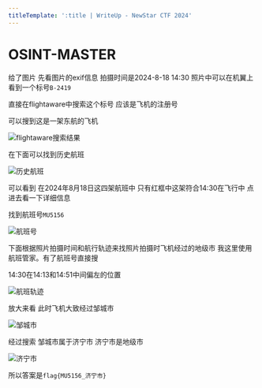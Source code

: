 ```yaml
---
titleTemplate: ':title | WriteUp - NewStar CTF 2024'
---
```

# OSINT-MASTER

给了图片 先看图片的exif信息 拍摄时间是2024-8-18 14:30 照片中可以在机翼上看到一个标号`B-2419`

直接在flightaware中搜索这个标号 应该是飞机的注册号

可以搜到这是一架东航的飞机

![flightaware搜索结果](/assets/images/wp/2024/week3/osint-master_1.png)

在下面可以找到历史航班

![历史航班](/assets/images/wp/2024/week3/osint-master_2.png)

可以看到 在2024年8月18日这四架航班中 只有红框中这架符合14:30在飞行中 点进去看一下详细信息

找到航班号`MU5156`

![航班号](/assets/images/wp/2024/week3/osint-master_3.png)

下面根据照片拍摄时间和航行轨迹来找照片拍摄时飞机经过的地级市 我这里使用航班管家。有了航班号直接搜

14:30在14:13和14:51中间偏左的位置

![航班轨迹](/assets/images/wp/2024/week3/osint-master_4.png)

放大来看 此时飞机大致经过邹城市

![邹城市](/assets/images/wp/2024/week3/osint-master_5.png)

经过搜索 邹城市属于济宁市 济宁市是地级市

![济宁市](/assets/images/wp/2024/week3/osint-master_6.png)

所以答案是`flag{MU5156_济宁市}`
